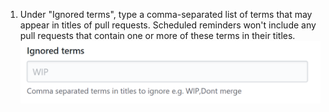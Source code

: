 1. Under "Ignored terms", type a comma-separated list of terms that may appear in titles of pull requests. Scheduled reminders won't include any pull requests that contain one or more of these terms in their titles. 
![Ignored terms field](/assets/images/help/settings/scheduled-reminders-ignored-terms-field.png)